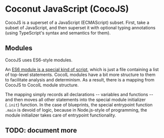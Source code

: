 # Coconut JavaScript (CocoJS)

CocoJS is a superset of a JavaScript (ECMAScript) subset.  First, take a subset of JavaScript, and then superset it with
optional typing annotations (using TypeScript's syntax and semantics for them).

## Modules

CocoJS uses ES6-style modules.

An [ES6 module is a special kind of script](http://www.ecma-international.org/ecma-262/6.0/#sec-scripts-and-modules),
which is just a file containing a list of top-level statements.  CocoIL modules have a bit more structure to them to
facilitate analysis and determinism.  As a result, there is a mapping from CocoJS to CocoIL module structure.

The mapping simply records all declarations -- variables and functions -- and then moves all other statements into the
special module initializer (`.init`) function.  In the case of blueprints, the special entrypoint function `.main` is
devoid of logic, because in Node.js-style of programming, the module initializer takes care of entrypoint functionality.

## TODO: document more

